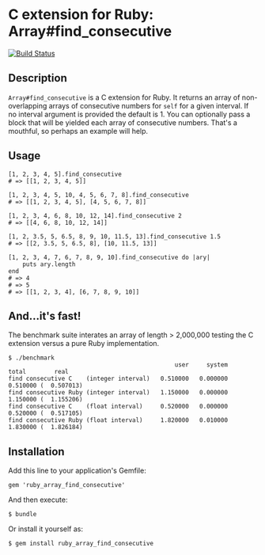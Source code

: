 # C extension for Ruby: Array#find_consecutive
[![Build Status](https://travis-ci.org/richardcalahan/ruby_array_find_consecutive.png?branch=master)](https://travis-ci.org/richardcalahan/ruby_array_find_consecutive)

## Description
   
`Array#find_consecutive` is a C extension for Ruby. It returns an array of non-overlapping arrays of consecutive numbers for `self` for a given interval. If no interval argument is provided the default is 1. You can optionally pass a block that will be yielded each array of consecutive numbers. That's a mouthful, so perhaps an example will help.

## Usage

```
[1, 2, 3, 4, 5].find_consecutive
# => [[1, 2, 3, 4, 5]]

[1, 2, 3, 4, 5, 10, 4, 5, 6, 7, 8].find_consecutive
# => [[1, 2, 3, 4, 5], [4, 5, 6, 7, 8]]

[1, 2, 3, 4, 6, 8, 10, 12, 14].find_consecutive 2
# => [[4, 6, 8, 10, 12, 14]]

[1, 2, 3.5, 5, 6.5, 8, 9, 10, 11.5, 13].find_consecutive 1.5
# => [[2, 3.5, 5, 6.5, 8], [10, 11.5, 13]]

[1, 2, 3, 4, 7, 6, 7, 8, 9, 10].find_consecutive do |ary|
    puts ary.length
end
# => 4
# => 5
# => [[1, 2, 3, 4], [6, 7, 8, 9, 10]]
```

## And...it's fast!

The benchmark suite interates an array of length > 2,000,000 testing the C extension versus a pure Ruby implementation.

```
$ ./benchmark
                                               user     system      total        real
find consecutive C    (integer interval)   0.510000   0.000000   0.510000 (  0.507013)
find consecutive Ruby (integer interval)   1.150000   0.000000   1.150000 (  1.155206)
find consecutive C    (float interval)     0.520000   0.000000   0.520000 (  0.517105)
find consecutive Ruby (float interval)     1.820000   0.010000   1.830000 (  1.826184)
```
   
## Installation

Add this line to your application's Gemfile:

    gem 'ruby_array_find_consecutive'

And then execute:

    $ bundle

Or install it yourself as:

    $ gem install ruby_array_find_consecutive
